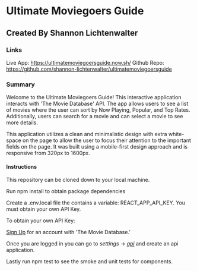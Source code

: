 # Ultimate Moviegoers Guide
## Created By Shannon Lichtenwalter

### Links
Live App: https://ultimatemoviegoersguide.now.sh/
Github Repo: https://github.com/shannon-lichtenwalter/ultimatemoviegoersguide

### Summary

Welcome to the Ultimate Moviegoers Guide! This interactive application interacts with 'The Movie Database' API. The app allows users to see a list of movies where the user can sort by Now Playing, Popular, and Top Rates. Additionally, users can search for a movie and can select a movie to see more details.

This application utilizes a clean and minimalistic design with extra white-space on the page to allow the user to focus their attention to the important fields on the page. It was built using a mobile-first design approach and is responsive from 320px to 1600px.


#### Instructions
This repository can be cloned down to your local machine.

Run npm install to obtain package dependencies

Create a .env.local file the contains a variable: REACT_APP_API_KEY. You must obtain your own API Key.

To obtain your own API Key:

[Sign Up](https://www.themoviedb.org/account/signup) for an account with 'The Movie Database.'

Once you are logged in you can go to _settings_ -> [_api_](https://www.themoviedb.org/settings/api) and create an api application.

Lastly run npm test to see the smoke and unit tests for components.

